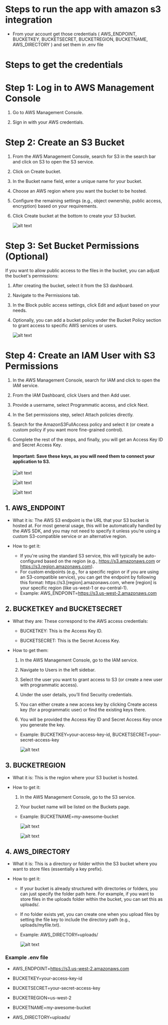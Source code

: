 # Steps to run the app with amazon s3 integration

- From your account get those credentials ( AWS_ENDPOINT, BUCKETKEY, BUCKETSECRET, BUCKETREGION, BUCKETNAME, AWS_DIRECTORY ) and set them in .env file

# Steps to get the credentials

# Step 1: Log in to AWS Management Console

1. Go to AWS Management Console.

2. Sign in with your AWS credentials.

# Step 2: Create an S3 Bucket

1. From the AWS Management Console, search for S3 in the search bar and click on S3 to open the S3 service.

2. Click on Create bucket.

3. In the Bucket name field, enter a unique name for your bucket.

4. Choose an AWS region where you want the bucket to be hosted.

5. Configure the remaining settings (e.g., object ownership, public access, encryption) based on your requirements.

6. Click Create bucket at the bottom to create your S3 bucket.

   ![alt text](amazonImages/image-1.png)

# Step 3: Set Bucket Permissions (Optional)

If you want to allow public access to the files in the bucket, you can adjust the bucket's permissions:

1. After creating the bucket, select it from the S3 dashboard.

2. Navigate to the Permissions tab.

3. In the Block public access settings, click Edit and adjust based on your needs.

4. Optionally, you can add a bucket policy under the Bucket Policy section to grant access to specific AWS services or users.

   ![alt text](amazonImages/image-2.png)

# Step 4: Create an IAM User with S3 Permissions

1. In the AWS Management Console, search for IAM and click to open the IAM service.

2. From the IAM Dashboard, click Users and then Add user.

3. Provide a username, select Programmatic access, and click Next.

4. In the Set permissions step, select Attach policies directly.

5. Search for the AmazonS3FullAccess policy and select it (or create a custom policy if you want more fine-grained control).

6. Complete the rest of the steps, and finally, you will get an Access Key ID and Secret Access Key.

   #### Important: Save these keys, as you will need them to connect your application to S3.

   ![alt text](amazonImages/image-6.jpg)

   ![alt text](amazonImages/image-7.png)

   ![alt text](amazonImages/image-8.png)

## 1. AWS_ENDPOINT

- What it is: The AWS S3 endpoint is the URL that your S3 bucket is hosted at. For most general usage, this will be automatically handled by the AWS SDK, and you may not need to specify it unless you’re using a custom S3-compatible service or an alternative region.

- How to get it:
  - If you're using the standard S3 service, this will typically be auto-configured based on the region (e.g., https://s3.amazonaws.com or https://s3.region.amazonaws.com).
  - For custom endpoints (e.g., for a specific region or if you are using an S3-compatible service), you can get the endpoint by following this format: https://s3.[region].amazonaws.com, where [region] is your specific region (like us-west-1 or eu-central-1).
  - Example: AWS_ENDPOINT=https://s3.us-west-2.amazonaws.com

## 2. BUCKETKEY and BUCKETSECRET

- What they are: These correspond to the AWS access credentials:

  - BUCKETKEY: This is the Access Key ID.

  - BUCKETSECRET: This is the Secret Access Key.

- How to get them:

  1. In the AWS Management Console, go to the IAM service.

  2. Navigate to Users in the left sidebar.

  3. Select the user you want to grant access to S3 (or create a new user with programmatic access).

  4. Under the user details, you’ll find Security credentials.

  5. You can either create a new access key by clicking Create access key (for a programmatic user) or find the existing keys there.

  6. You will be provided the Access Key ID and Secret Access Key once you generate the key.

  - Example: BUCKETKEY=your-access-key-id, BUCKETSECRET=your-secret-access-key

    ![alt text](amazonImages/image-9.jpg)

## 3. BUCKETREGION

- What it is: This is the region where your S3 bucket is hosted.

- How to get it:

  1. In the AWS Management Console, go to the S3 service.

  2. Your bucket name will be listed on the Buckets page.

  - Example: BUCKETNAME=my-awesome-bucket

    ![alt text](amazonImages/image-3.png)

    ![alt text](amazonImages/image-4.png)

## 4. AWS_DIRECTORY

- What it is: This is a directory or folder within the S3 bucket where you want to store files (essentially a key prefix).

- How to get it:

  - If your bucket is already structured with directories or folders, you can just specify the folder path here. For example, if you want to store files in the uploads folder within the bucket, you can set this as uploads/.

  - If no folder exists yet, you can create one when you upload files by setting the file key to include the directory path (e.g., uploads/myfile.txt).

  - Example: AWS_DIRECTORY=uploads/

    ![alt text](amazonImages/image-5.png)

### Example .env file

- AWS_ENDPOINT=https://s3.us-west-2.amazonaws.com

- BUCKETKEY=your-access-key-id

- BUCKETSECRET=your-secret-access-key

- BUCKETREGION=us-west-2

- BUCKETNAME=my-awesome-bucket

- AWS_DIRECTORY=uploads/
